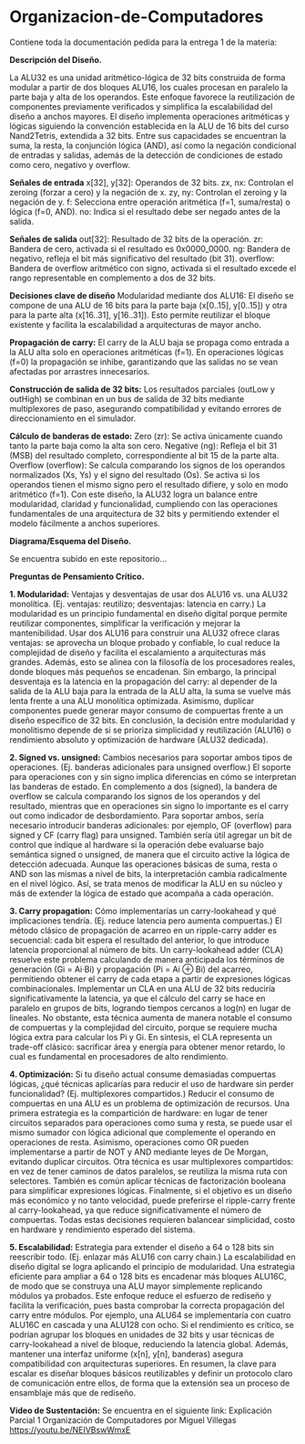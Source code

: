 # Organizacion-de-Computadores
Contiene toda la documentación pedida para la entrega 1 de la materia:

**Descripción del Diseño.**

La ALU32 es una unidad aritmético-lógica de 32 bits construida de forma modular a partir de dos bloques ALU16, los cuales procesan en paralelo la parte baja y alta de los operandos. Este enfoque favorece la reutilización de componentes previamente verificados y simplifica la escalabilidad del diseño a anchos mayores. El diseño implementa operaciones aritméticas y lógicas siguiendo la convención establecida en la ALU de 16 bits del curso Nand2Tetris, extendida a 32 bits. Entre sus capacidades se encuentran la suma, la resta, la conjunción lógica (AND), así como la negación condicional de entradas y salidas, además de la detección de condiciones de estado como cero, negativo y overflow.

**Señales de entrada**
x[32], y[32]: Operandos de 32 bits.
zx, nx: Controlan el zeroing (forzar a cero) y la negación de x.
zy, ny: Controlan el zeroing y la negación de y.
f: Selecciona entre operación aritmética (f=1, suma/resta) o lógica (f=0, AND).
no: Indica si el resultado debe ser negado antes de la salida.


**Señales de salida**
out[32]: Resultado de 32 bits de la operación.
zr: Bandera de cero, activada si el resultado es 0x0000_0000.
ng: Bandera de negativo, refleja el bit más significativo del resultado (bit 31).
overflow: Bandera de overflow aritmético con signo, activada si el resultado excede el rango representable en complemento a dos de 32 bits.


**Decisiones clave de diseño**
Modularidad mediante dos ALU16:
 El diseño se compone de una ALU de 16 bits para la parte baja (x[0..15], y[0..15]) y otra para la parte alta (x[16..31], y[16..31]). Esto permite reutilizar el bloque existente y facilita la escalabilidad a arquitecturas de mayor ancho.


**Propagación de carry:**
 El carry de la ALU baja se propaga como entrada a la ALU alta solo en operaciones aritméticas (f=1). En operaciones lógicas (f=0) la propagación se inhibe, garantizando que las salidas no se vean afectadas por arrastres innecesarios.


**Construcción de salida de 32 bits:**
 Los resultados parciales (outLow y outHigh) se combinan en un bus de salida de 32 bits mediante multiplexores de paso, asegurando compatibilidad y evitando errores de direccionamiento en el simulador.


**Cálculo de banderas de estado:**
Zero (zr): Se activa únicamente cuando tanto la parte baja como la alta son cero.
Negative (ng): Refleja el bit 31 (MSB) del resultado completo, correspondiente al bit 15 de la parte alta.
Overflow (overflow): Se calcula comparando los signos de los operandos normalizados (Xs, Ys) y el signo del resultado (Os). Se activa si los operandos tienen el mismo signo pero el resultado difiere, y solo en modo aritmético (f=1).
Con este diseño, la ALU32 logra un balance entre modularidad, claridad y funcionalidad, cumpliendo con las operaciones fundamentales de una arquitectura de 32 bits y permitiendo extender el modelo fácilmente a anchos superiores.


**Diagrama/Esquema del Diseño.**

Se encuentra subido en este repositorio...

**Preguntas de Pensamiento Crítico.**

**1. Modularidad:** Ventajas y desventajas de usar dos ALU16 vs. una ALU32 monolítica. (Ej. ventajas: reutilizo; desventajas: latencia en carry.)
La modularidad es un principio fundamental en diseño digital porque permite reutilizar componentes, simplificar la verificación y mejorar la mantenibilidad. Usar dos ALU16 para construir una ALU32 ofrece claras ventajas: se aprovecha un bloque probado y confiable, lo cual reduce la complejidad de diseño y facilita el escalamiento a arquitecturas más grandes. Además, esto se alinea con la filosofía de los procesadores reales, donde bloques más pequeños se encadenan. Sin embargo, la principal desventaja es la latencia en la propagación del carry: al depender de la salida de la ALU baja para la entrada de la ALU alta, la suma se vuelve más lenta frente a una ALU monolítica optimizada. Asimismo, duplicar componentes puede generar mayor consumo de compuertas frente a un diseño específico de 32 bits. En conclusión, la decisión entre modularidad y monolitismo depende de si se prioriza simplicidad y reutilización (ALU16) o rendimiento absoluto y optimización de hardware (ALU32 dedicada).

**2. Signed vs. unsigned:** Cambios necesarios para soportar ambos tipos de operaciones. (Ej. banderas adicionales para unsigned overflow.)
El soporte para operaciones con y sin signo implica diferencias en cómo se interpretan las banderas de estado. En complemento a dos (signed), la bandera de overflow se calcula comparando los signos de los operandos y del resultado, mientras que en operaciones sin signo lo importante es el carry out como indicador de desbordamiento. Para soportar ambos, sería necesario introducir banderas adicionales: por ejemplo, OF (overflow) para signed y CF (carry flag) para unsigned. También sería útil agregar un bit de control que indique al hardware si la operación debe evaluarse bajo semántica signed o unsigned, de manera que el circuito active la lógica de detección adecuada. Aunque las operaciones básicas de suma, resta o AND son las mismas a nivel de bits, la interpretación cambia radicalmente en el nivel lógico. Así, se trata menos de modificar la ALU en su núcleo y más de extender la lógica de estado que acompaña a cada operación.

**3. Carry propagation:** Cómo implementarías un carry-lookahead y qué implicaciones tendría. (Ej. reduce latencia pero aumenta compuertas.)
El método clásico de propagación de acarreo en un ripple-carry adder es secuencial: cada bit espera el resultado del anterior, lo que introduce latencia proporcional al número de bits. Un carry-lookahead adder (CLA) resuelve este problema calculando de manera anticipada los términos de generación (Gi = Ai·Bi) y propagación (Pi = Ai ⊕ Bi) del acarreo, permitiendo obtener el carry de cada etapa a partir de expresiones lógicas combinacionales. Implementar un CLA en una ALU de 32 bits reduciría significativamente la latencia, ya que el cálculo del carry se hace en paralelo en grupos de bits, logrando tiempos cercanos a log(n) en lugar de lineales. No obstante, esta técnica aumenta de manera notable el consumo de compuertas y la complejidad del circuito, porque se requiere mucha lógica extra para calcular los Pi y Gi. En síntesis, el CLA representa un trade-off clásico: sacrificar área y energía para obtener menor retardo, lo cual es fundamental en procesadores de alto rendimiento.

**4. Optimización:** Si tu diseño actual consume demasiadas compuertas lógicas, ¿qué técnicas aplicarías para reducir el uso de hardware sin perder funcionalidad? (Ej. multiplexores compartidos.)
Reducir el consumo de compuertas en una ALU es un problema de optimización de recursos. Una primera estrategia es la compartición de hardware: en lugar de tener circuitos separados para operaciones como suma y resta, se puede usar el mismo sumador con lógica adicional que complemente el operando en operaciones de resta. Asimismo, operaciones como OR pueden implementarse a partir de NOT y AND mediante leyes de De Morgan, evitando duplicar circuitos. Otra técnica es usar multiplexores compartidos: en vez de tener caminos de datos paralelos, se reutiliza la misma ruta con selectores. También es común aplicar técnicas de factorización booleana para simplificar expresiones lógicas. Finalmente, si el objetivo es un diseño más económico y no tanto velocidad, puede preferirse el ripple-carry frente al carry-lookahead, ya que reduce significativamente el número de compuertas. Todas estas decisiones requieren balancear simplicidad, costo en hardware y rendimiento esperado del sistema.

**5. Escalabilidad:** Estrategia para extender el diseño a 64 o 128 bits sin reescribir todo. (Ej. enlazar más ALU16 con carry chain.)
La escalabilidad en diseño digital se logra aplicando el principio de modularidad. Una estrategia eficiente para ampliar a 64 o 128 bits es encadenar más bloques ALU16C, de modo que se construya una ALU mayor simplemente replicando módulos ya probados. Este enfoque reduce el esfuerzo de rediseño y facilita la verificación, pues basta comprobar la correcta propagación del carry entre módulos. Por ejemplo, una ALU64 se implementaría con cuatro ALU16C en cascada y una ALU128 con ocho. Si el rendimiento es crítico, se podrían agrupar los bloques en unidades de 32 bits y usar técnicas de carry-lookahead a nivel de bloque, reduciendo la latencia global. Además, mantener una interfaz uniforme (x[n], y[n], banderas) asegura compatibilidad con arquitecturas superiores. En resumen, la clave para escalar es diseñar bloques básicos reutilizables y definir un protocolo claro de comunicación entre ellos, de forma que la extensión sea un proceso de ensamblaje más que de rediseño.

**Video de Sustentación:**
Se encuentra en el siguiente link: Explicación Parcial 1 Organización de Computadores por Miguel Villegas
https://youtu.be/NEIVBswWmxE


